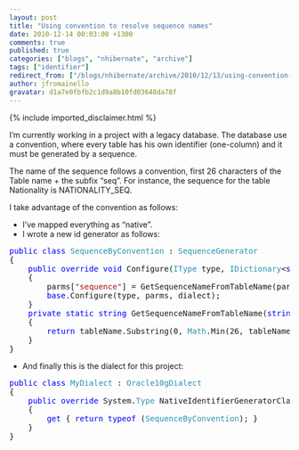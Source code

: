 ```yaml
---
layout: post
title: "Using convention to resolve sequence names"
date: 2010-12-14 00:03:00 +1300
comments: true
published: true
categories: ["blogs", "nhibernate", "archive"]
tags: ["identifier"]
redirect_from: ["/blogs/nhibernate/archive/2010/12/13/using-convention-to-resolve-sequence-names.aspx"]
author: jfromainello
gravatar: d1a7e0fbfb2c1d9a8b10fd03648da78f
---
```

{% include imported_disclaimer.html %}
<p>I&rsquo;m currently working in a project with a legacy database. The database use a convention, where every table has his own identifier (one-column) and it must be generated by a sequence.</p>
<p>The name of the sequence follows a convention, first 26 characters of the Table name + the subfix &ldquo;seq&rdquo;. For instance, the sequence for the table Nationality is NATIONALITY_SEQ.</p>
<p>I take advantage of the convention as follows:</p>
<ul>
<li>I&rsquo;ve mapped everything as &ldquo;native&rdquo;.</li>
<li>I wrote a new id generator as follows:</li>
</ul>
<pre class="code"><span style="color: blue">public class </span><span style="color: #2b91af">SequenceByConvention </span>: <span style="color: #2b91af">SequenceGenerator
</span>{
    <span style="color: blue">public override void </span>Configure(<span style="color: #2b91af">IType </span>type, <span style="color: #2b91af">IDictionary</span>&lt;<span style="color: blue">string</span>, <span style="color: blue">string</span>&gt; parms, <span style="color: #2b91af">Dialect </span>dialect)
    {
        parms[<span style="color: #a31515">"sequence"</span>] = GetSequenceNameFromTableName(parms[<span style="color: #a31515">"target_table"</span>]);
        <span style="color: blue">base</span>.Configure(type, parms, dialect);
    }
    <span style="color: blue">private static string </span>GetSequenceNameFromTableName(<span style="color: blue">string </span>tableName)
    {
        <span style="color: blue">return </span>tableName.Substring(0, <span style="color: #2b91af">Math</span>.Min(26, tableName.Length)) + <span style="color: #a31515">"_SEQ"</span>;
    }
}</pre>
<ul>
<li>And finally this is the dialect for this project:</li>
</ul>
<pre class="code"><span style="color: blue">public class </span><span style="color: #2b91af">MyDialect </span>: <span style="color: #2b91af">Oracle10gDialect
</span>{
    <span style="color: blue">public override </span>System.<span style="color: #2b91af">Type </span>NativeIdentifierGeneratorClass
    {
        <span style="color: blue">get </span>{ <span style="color: blue">return typeof </span>(<span style="color: #2b91af">SequenceByConvention</span>); }
    }
}</pre>
